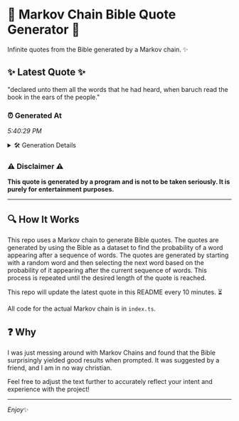 # 📖 Markov Chain Bible Quote Generator 📖

Infinite quotes from the Bible generated by a Markov chain. ✨

## ✨ Latest Quote ✨
"declared unto them all the words that he had heard, when baruch read the book in the ears of the people."

### ⏰ Generated At
*5:40:29 PM*

<details>
    <summary>🛠️ Generation Details</summary>
    <p>
        <strong>🌱 Seed:</strong> declared<br>
        <strong>🔄 Iterations:</strong> 20<br>
        <strong>📜 Context History:</strong><br>[ declared ]: unto<br>[ declared, unto ]: them<br>[ declared, unto, them ]: all<br>[ declared, unto, them, all ]: the<br>[ declared, unto, them, all, the ]: words<br>[ declared, unto, them, all, the, words ]: that<br>[ unto, them, all, the, words, that ]: he<br>[ them, all, the, words, that, he ]: had<br>[ all, the, words, that, he, had ]: heard,<br>[ the, words, that, he, had, heard, ]: when<br>[ words, that, he, had, heard,, when ]: baruch<br>[ that, he, had, heard,, when, baruch ]: read<br>[ he, had, heard,, when, baruch, read ]: the<br>[ had, heard,, when, baruch, read, the ]: book<br>[ heard,, when, baruch, read, the, book ]: in<br>[ when, baruch, read, the, book, in ]: the<br>[ baruch, read, the, book, in, the ]: ears<br>[ read, the, book, in, the, ears ]: of<br>[ the, book, in, the, ears, of ]: the<br>[ book, in, the, ears, of, the ]: people.<br>
    </p>
</details>

### ⚠️ Disclaimer ⚠️
**This quote is generated by a program and is not to be taken seriously. It is purely for entertainment purposes.**

---

## 🔍 How It Works

This repo uses a Markov chain to generate Bible quotes. The quotes are generated by using the Bible as a dataset to find the probability of a word appearing after a sequence of words. The quotes are generated by starting with a random word and then selecting the next word based on the probability of it appearing after the current sequence of words. This process is repeated until the desired length of the quote is reached.

This repo will update the latest quote in this README every 10 minutes. ⏳

All code for the actual Markov chain is in `index.ts`.

## ❓ Why

I was just messing around with Markov Chains and found that the Bible surprisingly yielded good results when prompted. 
It was suggested by a friend, and I am in no way christian.

Feel free to adjust the text further to accurately reflect your intent and experience with the project!

---

*Enjoy*✨

